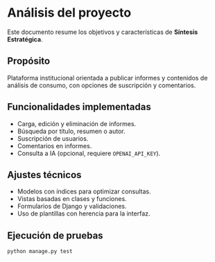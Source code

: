 # Análisis del proyecto

Este documento resume los objetivos y características de **Síntesis Estratégica**.

## Propósito

Plataforma institucional orientada a publicar informes y contenidos de análisis de consumo, con opciones de suscripción y comentarios.

## Funcionalidades implementadas

- Carga, edición y eliminación de informes.
- Búsqueda por título, resumen o autor.
- Suscripción de usuarios.
- Comentarios en informes.
- Consulta a IA (opcional, requiere `OPENAI_API_KEY`).

## Ajustes técnicos

- Modelos con índices para optimizar consultas.
- Vistas basadas en clases y funciones.
- Formularios de Django y validaciones.
- Uso de plantillas con herencia para la interfaz.

## Ejecución de pruebas

```bash
python manage.py test
```
